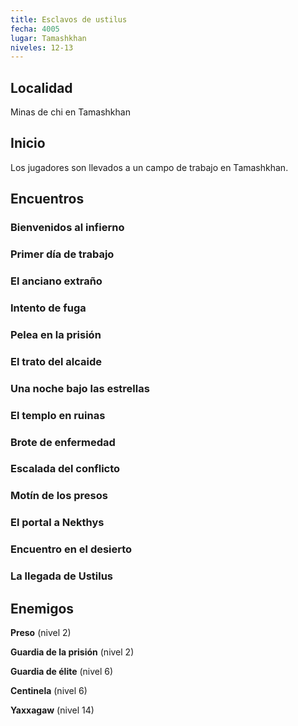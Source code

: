 ```yaml
---
title: Esclavos de ustilus
fecha: 4005
lugar: Tamashkhan
niveles: 12-13
---
```


## Localidad

Minas de chi en Tamashkhan

## Inicio

Los jugadores son llevados a un campo de trabajo en Tamashkhan.

## Encuentros

### Bienvenidos al infierno

### Primer día de trabajo

### El anciano extraño

### Intento de fuga

### Pelea en la prisión

### El trato del alcaide

### Una noche bajo las estrellas

### El templo en ruinas

### Brote de enfermedad

### Escalada del conflicto

### Motín de los presos

### El portal a Nekthys

### Encuentro en el desierto

### La llegada de Ustilus

## Enemigos

**Preso** (nivel 2)

**Guardia de la prisión** (nivel 2)

**Guardia de élite** (nivel 6)

**Centinela** (nivel 6)

**Yaxxagaw** (nivel 14)